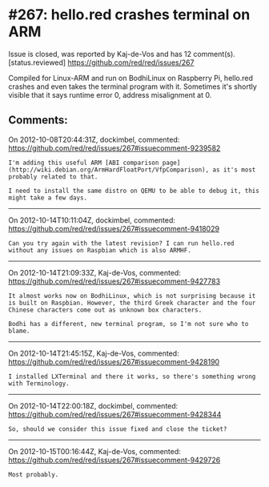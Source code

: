 
#267: hello.red crashes terminal on ARM
================================================================================
Issue is closed, was reported by Kaj-de-Vos and has 12 comment(s).
[status.reviewed]
<https://github.com/red/red/issues/267>

Compiled for Linux-ARM and run on BodhiLinux on Raspberry Pi, hello.red crashes and even takes the terminal program with it. Sometimes it's shortly visible that it says runtime error 0, address misalignment at 0.



Comments:
--------------------------------------------------------------------------------

On 2012-10-08T20:44:31Z, dockimbel, commented:
<https://github.com/red/red/issues/267#issuecomment-9239582>

    I'm adding this useful ARM [ABI comparison page](http://wiki.debian.org/ArmHardFloatPort/VfpComparison), as it's most probably related to that.
    
    I need to install the same distro on QEMU to be able to debug it, this might take a few days.

--------------------------------------------------------------------------------

On 2012-10-14T10:11:04Z, dockimbel, commented:
<https://github.com/red/red/issues/267#issuecomment-9418029>

    Can you try again with the latest revision? I can run hello.red without any issues on Raspbian which is also ARMHF.

--------------------------------------------------------------------------------

On 2012-10-14T21:09:33Z, Kaj-de-Vos, commented:
<https://github.com/red/red/issues/267#issuecomment-9427783>

    It almost works now on BodhiLinux, which is not surprising because it is built on Raspbian. However, the third Greek character and the four Chinese characters come out as unknown box characters.
    
    Bodhi has a different, new terminal program, so I'm not sure who to blame.

--------------------------------------------------------------------------------

On 2012-10-14T21:45:15Z, Kaj-de-Vos, commented:
<https://github.com/red/red/issues/267#issuecomment-9428190>

    I installed LXTerminal and there it works, so there's something wrong with Terminology.

--------------------------------------------------------------------------------

On 2012-10-14T22:00:18Z, dockimbel, commented:
<https://github.com/red/red/issues/267#issuecomment-9428344>

    So, should we consider this issue fixed and close the ticket?

--------------------------------------------------------------------------------

On 2012-10-15T00:16:44Z, Kaj-de-Vos, commented:
<https://github.com/red/red/issues/267#issuecomment-9429726>

    Most probably.

